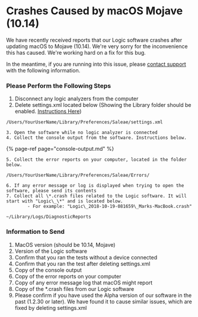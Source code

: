 # Crashes Caused by macOS Mojave \(10.14\)

We have recently received reports that our Logic software crashes after updating macOS to Mojave \(10.14\). We're very sorry for the inconvenience this has caused. We're working hard on a fix for this bug.

In the meantime, if you are running into this issue, please [contact support](https://contact.saleae.com/hc/en-us/requests/new) with the following information.

### Please Perform the Following Steps

1. Disconnect any logic analyzers from the computer
2. Delete settings.xml located below \(Showing the Library folder should be enabled. [Instructions Here](https://discussions.apple.com/thread/8137224?answerId=8137224021#8137224021)​\)

```text
/Users/YourUserName/Library/Preferences/Saleae/settings.xml
```

    3. Open the software while no logic analyzer is connected  
    4. Collect the console output from the software. Instructions below.

{% page-ref page="console-output.md" %}

    5. Collect the error reports on your computer, located in the folder below.

```text
/Users/YourUserName/Library/Preferences/Saleae/Errors/
```

    6. If any error message or log is displayed when trying to open the software, please send its contents   
    7. Collect all \*.crash files related to the Logic software. It will start with "Logic\_\*" and is located below.  
            - For example: "Logic\_2018-10-19-081659\_Marks-MacBook.crash"

```text
~/Library/Logs/DiagnosticReports
```

### Information to Send

1. MacOS version \(should be 10.14, Mojave\)
2. Version of the Logic software
3. Confirm that you ran the tests without a device connected
4. Confirm that you ran the test after deleting settings.xml
5. Copy of the console output
6. Copy of the error reports on your computer
7. Copy of any error message log that macOS might report
8. Copy of the \*.crash files from our Logic software
9. Please confirm if you have used the Alpha version of our software in the past \(1.2.30 or later\). We have found it to cause similar issues, which are fixed by deleting settings.xml

